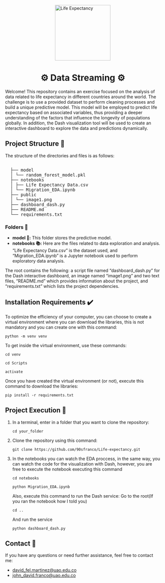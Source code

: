 <p align="center">
  <div style="display: flex; justify-content: center; align-items: center;">
    <img width="180" src="./public/image1.jpg" alt="Life Expectancy">
  </div>
  <h1 align="center">⚙️ Data Streaming ⚙️</h1>
</p>

Welcome! This repository contains an exercise focused on the analysis of data related to life expectancy in different countries around the world. The challenge is to use a provided dataset to perform cleaning processes and build a unique predictive model. This model will be employed to predict life expectancy based on associated variables, thus providing a deeper understanding of the factors that influence the longevity of populations globally. In addition, the Dash visualization tool will be used to create an interactive dashboard to explore the data and predictions dynamically.


## Project Structure 📃
The structure of the directories and files is as follows:

<pre>

  ├── model
  │ └── random_forest_model.pkl
  ├── notebooks
  │ ├── Life Expectancy Data.csv
  │ └── Migration_EDA.ipynb
  ├── public
  │ └── image1.png
  ├── dashboard_dash.py
  ├── README.md
  └── requirements.txt
</pre>


### Folders 📁
- **model 📑:** This folder stores the predictive model.
- **notebooks 📚:**  Here are the files related to data exploration and analysis. “Life Expectancy Data.csv” is the dataset used, and “Migration_EDA.ipynb” is a Jupyter notebook used to perform exploratory data analysis.

The root contains the following: a script file named “dashboard_dash.py” for the Dash interactive dashboard, an image named “image1.png” and two text files, “README.md” which provides information about the project, and “requirements.txt” which lists the project dependencies.

## Installation Requirements ✔️
To optimize the efficiency of your computer, you can choose to create a virtual environment where you can download the libraries, this is not mandatory and you can create one with this command:

```
python -m venv venv
```

To get inside the virtual environment, use these commands:

```
cd venv
```

```
cd Scripts
```

```
activate
```
Once you have created the virtual environment (or not), execute this command to download the libraries:
```
pip install -r requirements.txt
```

## Project Execution 🚀

1. In a terminal, enter in a folder that you want to clone the repository:
    ```
    cd your_folder
    ```

2. Clone the repository using this command:
    ```
    git clone https://github.com/90sfranco/Life-expectancy.git
    ```

3. In the notebooks you can watch the EDA proccess, in the same way, you can watch the code for the visualization with Dash, however, you are free to execute the notebook executing this command
    ```
    cd notebooks
    ```
    ```
    python Migration_EDA.ipynb
    ```

    Also, execute this command to run the Dash service:
    Go to the root(If you ran the notebook how I told you)
    ```
    cd ..
    ```
    And run the service
    ```
    python dashboard_dash.py
    ```

## Contact 📧
If you have any questions or need further assistance, feel free to contact me:
- [david_fel.martinez@uao.edu.co](mailto:david_fel.martinez@uao.edu.co)
- [john_david.franco@uao.edu.co](mailto:john_david.franco@uao.edu.co)
